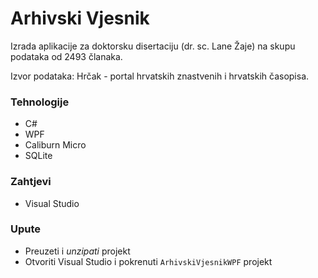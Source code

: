 # Arhivski Vjesnik
Izrada aplikacije za doktorsku disertaciju (dr. sc. Lane Žaje) na skupu podataka od 2493 članaka.

Izvor podataka: Hrčak - portal hrvatskih znastvenih i hrvatskih časopisa.

### Tehnologije
* C#
* WPF
* Caliburn Micro
* SQLite

### Zahtjevi
* Visual Studio

### Upute
* Preuzeti i *unzipati* projekt
* Otvoriti Visual Studio i pokrenuti `ArhivskiVjesnikWPF` projekt